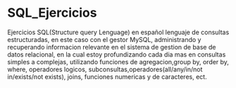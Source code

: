 # SQL_Ejercicios
Ejercicios SQL(Structure query Lenguage) en español lenguaje de consultas estructuradas, en este caso con el gestor MySQL, administrando y recuperando informacion relevante en el sistema de gestion de base de datos relacional, en la cual estoy profundizando cada dia mas en consultas simples a complejas, utilizando funciones de agregacion,group by, order by, where, operadores logicos, subconsultas,operadores(all/any/in/not in/exists/not exists), joins, funciones numericas y de caracteres, ect.


